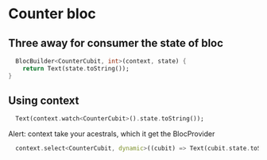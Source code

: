# Counter bloc

## Three away for consumer the state of bloc

```dart
  BlocBuilder<CounterCubit, int>(context, state) {
    return Text(state.toString());
}
```

## Using context

```dart
  Text(context.watch<CounterCubit>().state.toString());
```

Alert: context take your acestrals, which it get the BlocProvider

```dart
  context.select<CounterCubit, dynamic>((cubit) => Text(cubit.state.toString()));
```
